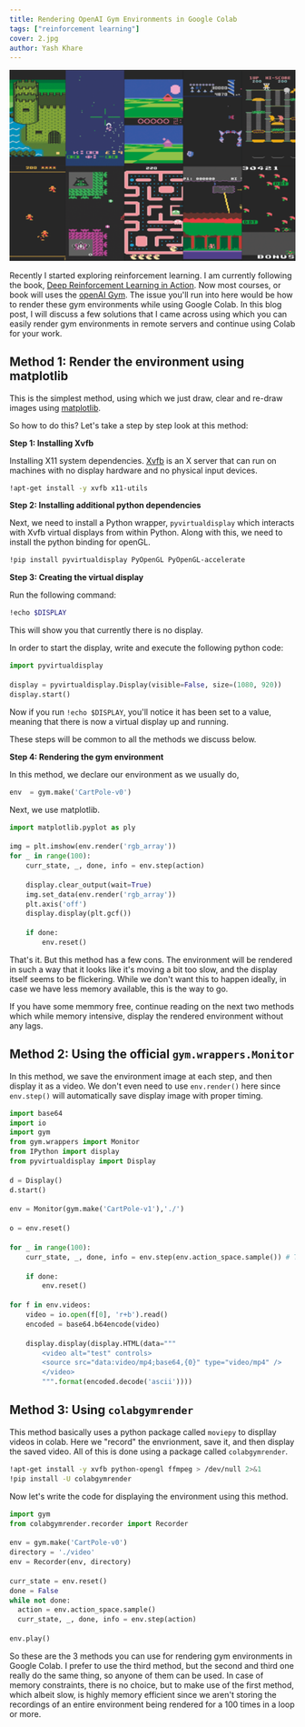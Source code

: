 ```yaml
---
title: Rendering OpenAI Gym Environments in Google Colab
tags: ["reinforcement learning"]
cover: 2.jpg
author: Yash Khare
---
```


<center>

<img src="1.png" width="720" />

</center>

Recently I started exploring reinforcement learning. I am currently following the book, [Deep Reinforcement Learning in Action](https://www.manning.com/books/deep-reinforcement-learning-in-action). Now most courses, or book will uses the [openAI Gym](https://gym.openai.com/). The issue you'll run into here would be how to render these gym environments while using Google Colab. In this blog post, I will discuss a few solutions that I came across using which you can easily render gym environments in remote servers and continue using Colab for your work. 

## Method 1: Render the environment using matplotlib

This is the simplest method, using which we just draw, clear and re-draw images using [matplotlib](https://matplotlib.org/). 

So how to do this? Let's take a step by step look at this method: 

**Step 1: Installing Xvfb**

Installing X11 system dependencies. [Xvfb](https://www.x.org/releases/X11R7.6/doc/man/man1/Xvfb.1.xhtml) is an X server that can run on machines with no display hardware and no physical input devices. 

```bash 
!apt-get install -y xvfb x11-utils
```

**Step 2: Installing additional python dependencies**

Next, we need to install a Python wrapper, `pyvirtualdisplay` which interacts with Xvfb virtual displays from within Python. Along with this, we need to install the python binding for openGL. 

```bash 
!pip install pyvirtualdisplay PyOpenGL PyOpenGL-accelerate
```

**Step 3: Creating the virtual display**

Run the following command: 

```bash
!echo $DISPLAY
```

This will show you that currently there is no display. 

In order to start the display, write and execute the following python code: 

```python
import pyvirtualdisplay

display = pyvirtualdisplay.Display(visible=False, size=(1080, 920))
display.start()
```

Now if you run `!echo $DISPLAY`, you'll notice it has been set to a value, meaning that there is now a virtual display up and running. 

These steps will be common to all the methods we discuss below. 

**Step 4: Rendering the gym environment**

In this method, we declare our environment as we usually do, 

```python
env  = gym.make('CartPole-v0')
```

Next, we use matplotlib. 

```python
import matplotlib.pyplot as ply

img = plt.imshow(env.render('rgb_array'))
for _ in range(100):
    curr_state, _, done, info = env.step(action) 

    display.clear_output(wait=True)
    img.set_data(env.render('rgb_array'))
    plt.axis('off')
    display.display(plt.gcf())

    if done:
        env.reset()
```

That's it. But this method has a few cons. The environment will be rendered in such a way that it looks like it's moving a bit too slow, and the display itself seems to be flickering. While we don't want this to happen ideally, in case we have less memory available, this is the way to go. 

If you have some memmory free, continue reading on the next two methods which while memory intensive, display the rendered environment without any lags. 

## Method 2: Using the official `gym.wrappers.Monitor`

In this method, we save the environment image at each step, and then display it as a video. We don't even need to use `env.render()` here since `env.step()` will automatically save display image with proper timing. 

```python
import base64
import io
import gym
from gym.wrappers import Monitor
from IPython import display
from pyvirtualdisplay import Display

d = Display()
d.start()

env = Monitor(gym.make('CartPole-v1'),'./')

o = env.reset()

for _ in range(100):
    curr_state, _, done, info = env.step(env.action_space.sample()) # Take action from DNN in actual training.

    if done:
        env.reset()

for f in env.videos:
    video = io.open(f[0], 'r+b').read()
    encoded = base64.b64encode(video)

    display.display(display.HTML(data="""
        <video alt="test" controls>
        <source src="data:video/mp4;base64,{0}" type="video/mp4" />
        </video>
        """.format(encoded.decode('ascii'))))
```

## Method 3: Using `colabgymrender`

This method basically uses a python package called `moviepy` to displlay videos in colab. Here we "record" the envrionment, save it, and then display the saved video. All of this is done using a package called `colabgymrender`.

```bash 
!apt-get install -y xvfb python-opengl ffmpeg > /dev/null 2>&1
!pip install -U colabgymrender
```

Now let's write the code for displaying the environment using this method. 

```python
import gym
from colabgymrender.recorder import Recorder

env = gym.make('CartPole-v0')
directory = './video'
env = Recorder(env, directory)

curr_state = env.reset()
done = False
while not done:
  action = env.action_space.sample()
  curr_state, _, done, info = env.step(action)

env.play()
```

So these are the 3 methods you can use for rendering gym environments in Google Colab. I prefer to use the third method, but the second and third one really do the same thing, so anyone of them can be used. In case of memory constraints, there is no choice, but to make use of the first method, which albeit slow, is highly memory efficient since we aren't storing the recordings of an entire environment being rendered for a 100 times in a loop or more. 